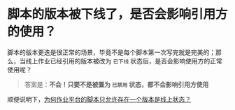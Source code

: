 # 脚本的版本被下线了，是否会影响引用方的使用？

脚本的版本更迭是很正常的场景，毕竟不是每个脚本第一次写完就是完美的；那么，当线上作业已经引用的版本被改为 `已下线` 状态后，是否会影响使用方的正常使用呢？

> 答案是：**不会！只要不是被置为 `已禁用` 状态，都不会影响引用方使用**

顺便说明下，[为何作业平台的脚本只允许存在一个版本是线上状态？](../FAQs/why-script-only-allow-one-online-version.md)

